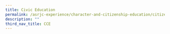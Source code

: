 ```yaml
---
title: Civic Education
permalink: /asrjc-experience/character-and-citizenship-education/citizenship-education/
description: ""
third_nav_title: CCE
---
```

